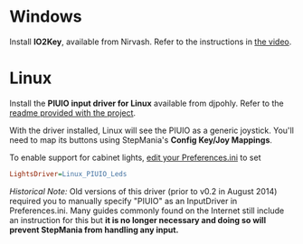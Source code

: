 # Windows
Install **IO2Key**, available from Nirvash. Refer to the instructions in [the video](https://www.youtube.com/watch?v=xo5m9dlNFfY).

# Linux
Install the **PIUIO input driver for Linux** available from djpohly.  Refer to the [readme provided with the project](https://github.com/djpohly/piuio).

With the driver installed, Linux will see the PIUIO as a generic joystick.  You'll need to map its buttons using StepMania's **Config Key/Joy Mappings**.

To enable support for cabinet lights, [edit your Preferences.ini](https://github.com/stepmania/stepmania/wiki/Manually-Changing-Preferences) to set

```ini
LightsDriver=Linux_PIUIO_Leds
```

*Historical Note:*
Old versions of this driver (prior to v0.2 in August 2014) required you to manually specify "PIUIO" as an InputDriver in Preferences.ini.  Many guides commonly found on the Internet still include an instruction for this but **it is no longer necessary and doing so will prevent StepMania from handling any input.**